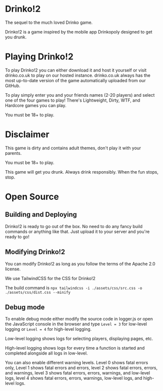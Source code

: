 # Drinko!2
The sequel to the much loved Drinko game.

Drinko!2 is a game inspired by the mobile app Drinkopoly designed to get you drunk.

# Playing Drinko!2
To play Drinko!2 you can either download it and host it yourself or visit drinko.co.uk to play on our hosted instance. drinko.co.uk always has the most up-to-date version of the game automatically uploaded from our GitHub.

To play simply enter you and your friends names (2-20 players) and select one of the four games to play! There's Lightweight, Dirty, WTF, and Hardcore games you can play.

You must be 18+ to play.

# Disclaimer
This game is dirty and contains adult themes, don't play it with your parents.

You must be 18+ to play.

This game will get you drunk. Always drink responsibly. When the fun stops, stop.

# Open Source
## Building and Deploying
Drinko!2 is ready to go out of the box.
No need to do any fancy build commands or anything like that.
Just upload it to your server and you're ready to go!

## Modifying Drinko!2
You can modify Drinko!2 as long as you follow the terms of the Apache 2.0 license.

We use TailwindCSS for the CSS for Drinko!2

The build command is `npx tailwindcss -i ./assets/css/src.css -o ./assets/css/dist.css --minify`

## Debug mode
To enable debug mode either modify the source code in logger.js or open the JavaScript console in the browser and type `Level = 3` for low-level logging or `Level = 4` for high-level logging.

Low-level logging shows logs for selecting players, displaying pages, etc.

High-level logging shows logs for every time a function is started and completed alongside all logs in low-level.

You can also enable different warning levels. Level 0 shows fatal errors only, Level 1 shows fatal errors and errors, level 2 shows fatal errors, errors, and warnings, level 3 shows fatal errors, errors, warnings, and low-level logs, level 4 shows fatal errors, errors, warnings, low-level logs, and high-level logs.
